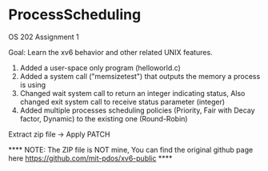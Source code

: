# ProcessScheduling  
OS 202 Assignment 1  

Goal: Learn the xv6 behavior and other related UNIX features.  
1. Added a user-space only program (helloworld.c)  
2. Added a system call ("memsizetest") that outputs the memory a process is using  
3. Changed wait system call to return an integer indicating status, Also changed exit system call to receive status parameter (integer)  
4. Added multiple processes scheduling policies (Priority, Fair with Decay factor, Dynamic) to the existing one (Round-Robin)  

Extract zip file -> Apply PATCH  

**** NOTE: The ZIP file is NOT mine, You can find the original github page here https://github.com/mit-pdos/xv6-public ****  
